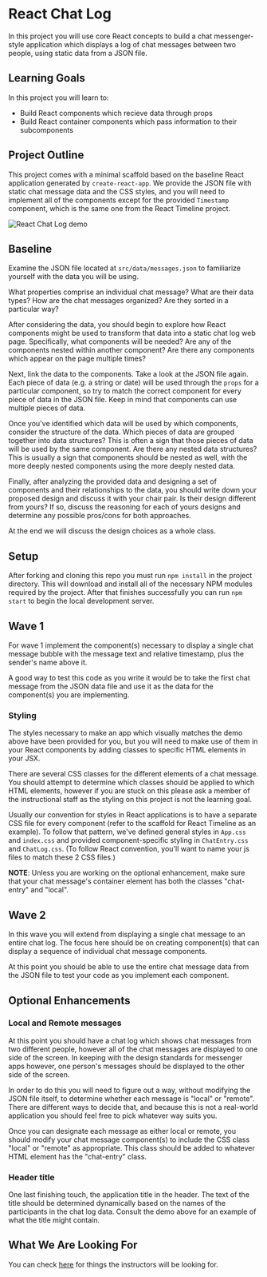 # React Chat Log
In this project you will use core React concepts to build a chat messenger-style application which displays a log of chat messages between two people, using static data from a JSON file.

## Learning Goals
In this project you will learn to:
- Build React components which recieve data through props
- Build React container components which pass information to their subcomponents

## Project Outline
This project comes with a minimal scaffold based on the baseline React application generated by `create-react-app`. We provide the JSON file with static chat message data and the CSS styles, and you will need to implement all of the components except for the provided `Timestamp` component, which is the same one from the React Timeline project.

![React Chat Log demo](./images/react-chatlog-demo.gif)

## Baseline
Examine the JSON file located at `src/data/messages.json` to familiarize yourself with the data you will be using.

What properties comprise an individual chat message? What are their data types? How are the chat messages organized? Are they sorted in a particular way?

After considering the data, you should begin to explore how React components might be used to transform that data into a static chat log web page. Specifically, what components will be needed? Are any of the components nested within another component? Are there any components which appear on the page multiple times?

Next, link the data to the components. Take a look at the JSON file again. Each piece of data (e.g. a string or date) will be used through the `props` for a particular component, so try to match the correct component for every piece of data in the JSON file. Keep in mind that components can use multiple pieces of data.

Once you've identified which data will be used by which components, consider the structure of the data. Which pieces of data are grouped together into data structures? This is often a sign that those pieces of data will be used by the same component. Are there any nested data structures? This is usually a sign that components should be nested as well, with the more deeply nested components using the more deeply nested data.

Finally, after analyzing the provided data and designing a set of components and their relationships to the data, you should write down your proposed design and discuss it with your chair pair. Is their design different from yours? If so, discuss the reasoning for each of yours designs and determine any possible pros/cons for both approaches.

At the end we will discuss the design choices as a whole class.

## Setup
After forking and cloning this repo you must run `npm install` in the project directory. This will download and install all of the necessary NPM modules required by the project. After that finishes successfully you can run `npm start` to begin the local development server.

## Wave 1
For wave 1 implement the component(s) necessary to display a single chat message bubble with the message text and relative timestamp, plus the sender's name above it.

A good way to test this code as you write it would be to take the first chat message from the JSON data file and use it as the data for the component(s) you are implementing.

### Styling
The styles necessary to make an app which visually matches the demo above have been provided for you, but you will need to make use of them in your React components by adding classes to specific HTML elements in your JSX.

There are several CSS classes for the different elements of a chat message. You should attempt to determine which classes should be applied to which HTML elements, however if you are stuck on this please ask a member of the instructional staff as the styling on this project is not the learning goal.

Usually our convention for styles in React applications is to have a separate CSS file for every component (refer to the scaffold for React Timeline as an example). To follow that pattern, we've defined general styles in `App.css` and `index.css` and provided component-specific styling in `ChatEntry.css` and `ChatLog.css`. (To follow React convention, you'll want to name your js files to match these 2 CSS files.)

**NOTE**: Unless you are working on the optional enhancement, make sure that your chat message's container element has both the classes "chat-entry" and "local".

## Wave 2
In this wave you will extend from displaying a single chat message to an entire chat log. The focus here should be on creating component(s) that can display a sequence of individual chat message components.

At this point you should be able to use the entire chat message data from the JSON file to test your code as you implement each component.

## Optional Enhancements
### Local and Remote messages
At this point you should have a chat log which shows chat messages from two different people, however all of the chat messages are displayed to one side of the screen. In keeping with the design standards for messenger apps however, one person's messages should be displayed to the other side of the screen.

In order to do this you will need to figure out a way, without modifying the JSON file itself, to determine whether each message is "local" or "remote". There are different ways to decide that, and because this is not a real-world application you should feel free to pick whatever way suits you.

Once you can designate each message as either local or remote, you should modify your chat message component(s) to include the CSS class "local" or "remote" as appropriate. This class should be added to whatever HTML element has the "chat-entry" class.

### Header title
One last finishing touch, the application title in the header. The text of the title should be determined dynamically based on the names of the participants in the chat log data. Consult the demo above for an example of what the title might contain.

## What We Are Looking For
You can check [here](./feedback.md) for things the instructors will be looking for.
